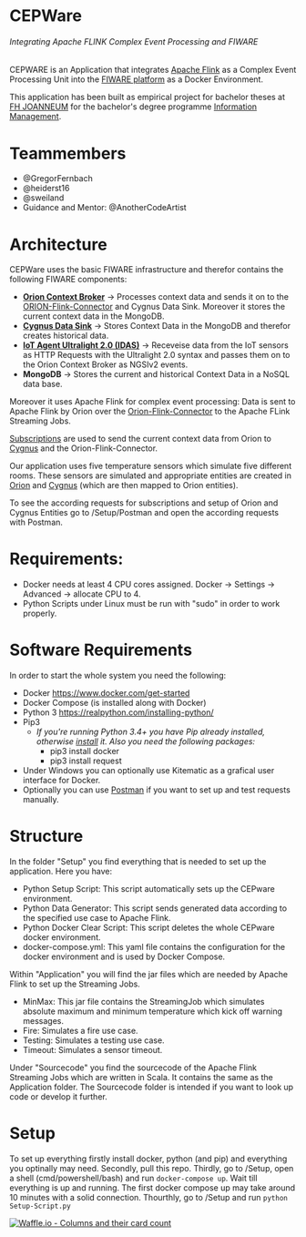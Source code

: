 # CEPWare
###### Integrating Apache FLINK Complex Event Processing and FIWARE

CEPWARE is an Application that integrates [Apache Flink](https://flink.apache.org/) as a Complex Event Processing Unit into the [FIWARE platform](https://www.fiware.org/) as a Docker Environment.

This application has been built as empirical project for bachelor theses at [FH JOANNEUM](https://www.fh-joanneum.at/) for the bachelor's degree programme [Information Management](https://www.fh-joanneum.at/informationsmanagement/bachelor/en/). 

# Teammembers
* @GregorFernbach
* @heiderst16
* @sweiland
* Guidance and Mentor: @AnotherCodeArtist

# Architecture
 CEPWare uses the basic FIWARE infrastructure and therefor contains the following FIWARE components:
* **[Orion Context Broker](https://fiware-orion.readthedocs.io/en/master/)** -> Processes context data and sends it on to the [ORION-Flink-Connector](https://github.com/ging/fiware-cosmos-orion-flink-connector/) and Cygnus Data Sink. Moreover it stores the current context data in the MongoDB.
* **[Cygnus Data Sink](https://readthedocs.org/projects/fiware-cygnus/)** -> Stores Context Data in the MongoDB and therefor creates historical data.
* **[IoT Agent Ultralight 2.0 (IDAS)](https://fiware-iotagent-ul.readthedocs.io/en/latest/)** -> Receveise data from the IoT sensors as HTTP Requests with the Ultralight 2.0 syntax and passes them on to the Orion Context Broker as NGSIv2 events.
* **MongoDB** -> Stores the current and historical Context Data in a NoSQL data base.

Moreover it uses Apache Flink for complex event processing:
Data is sent to Apache Flink by Orion over the [Orion-Flink-Connector](https://github.com/ging/fiware-cosmos-orion-flink-connector/) to the Apache FLink Streaming Jobs.

[Subscriptions](https://fiware-iot-stack.readthedocs.io/en/latest/topics/subcriptions_and_registrations/) are used to send the current context data from Orion to [Cygnus](https://fiware-cygnus.readthedocs.io/en/r5_fiware/cygnus-ngsi/user_and_programmer_guide/connecting_orion/index.html) and the Orion-Flink-Connector.

Our application uses five temperature sensors which simulate five different rooms. These sensors are simulated and appropriate entities are created in [Orion](https://fiware-orion.readthedocs.io/en/1.6.0/user/append_and_delete/index.html) and [Cygnus](https://fiware-cygnus.readthedocs.io/en/latest/cygnus-ngsi/installation_and_administration_guide/name_mappings/index.html) (which are then mapped to Orion entities).

To see the according requests for subscriptions and setup of Orion and Cygnus Entities go to /Setup/Postman and open the according requests with Postman.

# Requirements:
* Docker needs at least 4 CPU cores assigned. Docker -> Settings -> Advanced -> allocate CPU to 4.
* Python Scripts under Linux must be run with "sudo" in order to work properly.

# Software Requirements
In order to start the whole system you need the following:
* Docker https://www.docker.com/get-started
* Docker Compose (is installed along with Docker)
* Python 3 https://realpython.com/installing-python/
* Pip3
   * *If you're running Python 3.4+ you have Pip already installed, otherwise [install](https://pip.pypa.io/en/stable/installing/) it. Also you need the following         packages:*
      * pip3 install docker
      * pip3 install request
* Under Windows you can optionally use Kitematic as a grafical user interface for Docker.
* Optionally you can use [Postman](https://www.getpostman.com/downloads/) if you want to set up and test requests manually.

# Structure
In the folder "Setup" you find everything that is needed to set up the application. Here you have:
* Python Setup Script: This script automatically sets up the CEPware environment.
* Python Data Generator: This script sends generated data according to the specified use case to Apache Flink.
* Python Docker Clear Script: This script deletes the whole CEPware docker environment.
* docker-compose.yml: This yaml file contains the configuration for the docker environment and is used by Docker Compose.

Within "Application" you will find the jar files which are needed by Apache Flink to set up the Streaming Jobs.
* MinMax: This jar file contains the StreamingJob which simulates absolute maximum and minimum temperature which kick off warning messages.
* Fire: Simulates a fire use case.
* Testing: Simulates a testing use case.
* Timeout: Simulates a sensor timeout.

Under "Sourcecode" you find the sourcecode of the Apache Flink Streaming Jobs which are written in Scala. It contains the same as the Application folder. The Sourcecode folder is intended if you want to look up code or develop it further.

# Setup
To set up everything firstly install docker, python (and pip) and everything you optinally may need.
Secondly, pull this repo.
Thirdly, go to /Setup, open a shell (cmd/powershell/bash) and run `docker-compose up`. Wait till everything is up and running. The first docker compose up may take around 10 minutes with a solid connection.
Thourthly, go to /Setup and run `python Setup-Script.py`

[![Waffle.io - Columns and their card count](https://badge.waffle.io/AnotherCodeArtist/CEPWare.svg?columns=all)](https://waffle.io/AnotherCodeArtist/CEPWare)
